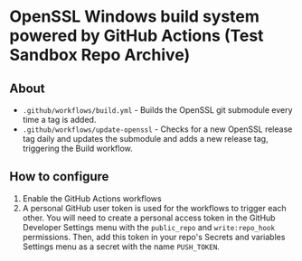 # OpenSSL Windows build system powered by GitHub Actions (Test Sandbox Repo Archive)

## About
- `.github/workflows/build.yml` - Builds the OpenSSL git submodule every time a tag is added.
- `.github/workflows/update-openssl` - Checks for a new OpenSSL release tag daily and updates the submodule and adds a new release tag, triggering the Build workflow.

## How to configure
1. Enable the GitHub Actions workflows
2. A personal GitHub user token is used for the workflows to trigger each other. You will need to create a personal access token in the GitHub Developer Settings menu with the `public_repo` and `write:repo_hook` permissions. Then, add this token in your repo's Secrets and variables Settings menu as a secret with the name `PUSH_TOKEN`.
